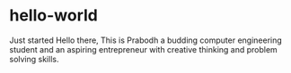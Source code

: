 # hello-world
Just started
Hello there,
This is Prabodh a budding computer engineering student and an aspiring entrepreneur with creative thinking and problem solving skills.
